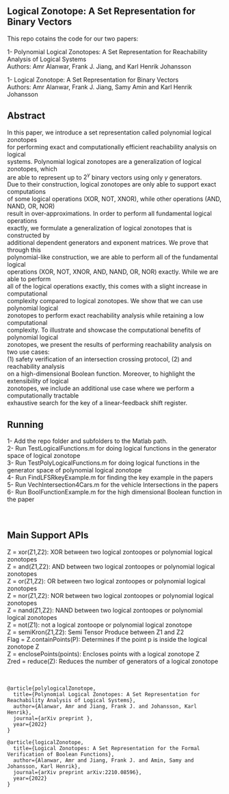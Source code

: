 
## Logical Zonotope: A Set Representation for Binary Vectors

This repo cotains the code for our two papers: <br />

1- Polynomial Logical Zonotopes: A Set Representation for Reachability Analysis of Logical Systems <br />
Authors: Amr Alanwar, Frank J. Jiang, and Karl Henrik Johansson  <br />

1- Logical Zonotope: A Set Representation for Binary Vectors <br />
Authors: Amr Alanwar, Frank J. Jiang, Samy Amin and Karl Henrik Johansson  <br />


## Abstract
In this paper, we introduce a set representation called polynomial logical zonotopes<br />
 for performing exact and computationally efficient reachability analysis on logical <br />
systems. Polynomial logical zonotopes are a generalization of logical zonotopes, which <br />
are able to represent up to $2^\gamma$ binary vectors using only $\gamma$ generators. <br />
Due to their construction, logical zonotopes are only able to support exact computations<br />
 of some logical operations (XOR, NOT, XNOR), while other operations (AND, NAND, OR, NOR)<br />
 result in over-approximations. In order to perform all fundamental logical operations <br />
exactly, we formulate a generalization of logical zonotopes that is constructed by <br />
additional dependent generators and exponent matrices. We prove that through this <br />
polynomial-like construction, we are able to perform all of the fundamental logical <br />
operations  (XOR, NOT, XNOR, AND, NAND, OR, NOR) exactly. While we are able to perform <br />
all of the logical operations exactly, this comes with a slight increase in computational<br />
 complexity compared to logical zonotopes. We show that we can use polynomial logical <br />
zonotopes to perform exact reachability analysis while retaining a low computational <br />
complexity. To illustrate and showcase the computational benefits of polynomial logical <br />
zonotopes, we present the results of performing reachability analysis on two use cases: <br />
(1) safety verification of an intersection crossing protocol, (2) and reachability analysis <br />
on a high-dimensional Boolean function. Moreover, to highlight the extensibility of logical <br />
zonotopes, we include an additional use case where we perform a computationally tractable <br />
exhaustive search for the key of a linear-feedback shift register.

## Running 
1- Add the repo folder and subfolders to the Matlab path.  <br />
2- Run TestLogicalFunctions.m for doing logical functions in the generator space of logical zonotope <br />
3- Run TestPolyLogicalFunctions.m for doing logical functions in the generator space of polynomial logical zonotope <br />
4- Run FindLFSRkeyExample.m for finding the key example in the papers  <br />
5- Run VechIntersection4Cars.m for the vehicle Intersections in the papers <br />
6- Run BoolFunctionExample.m for the high dimensional Boolean function in the paper <br /><br /><br/> 

## Main Support APIs
Z = xor(Z1,Z2): XOR between two logical zontoopes or polynomial logical zonotopes <br />
Z = and(Z1,Z2): AND between two logical zontoopes or polynomial logical zonotopes <br />
Z = or(Z1,Z2): OR between two logical zontoopes or polynomial logical zonotopes <br />
Z = nor(Z1,Z2): NOR between two logical zontoopes or polynomial logical zonotopes <br />
Z = nand(Z1,Z2): NAND between two logical zontoopes or polynomial logical zonotopes <br />
Z = not(Z1): not a logical zontoope or polynomial logical zonotope <br />
Z = semiKron(Z1,Z2): Semi Tensor Produce between Z1 and Z2 <br />
Flag = Z.containPoints(P): Determines if the point p is inside the logical zonotope Z <br />
Z = enclosePoints(points): Encloses points with a logical zonotope Z <br />
Zred = reduce(Z): Reduces the number of generators of a logical zonotope  <br />
<br /><br />


```
@article{polylogicalZonotope,
  title={Polynomial Logical Zonotopes: A Set Representation for Reachability Analysis of Logical Systems},
  author={Alanwar, Amr and Jiang, Frank J. and Johansson, Karl Henrik},
  journal={arXiv preprint },
  year={2022}
}
```

```
@article{logicalZonotope,
  title={Logical Zonotopes: A Set Representation for the Formal Verification of Boolean Functions},
  author={Alanwar, Amr and Jiang, Frank J. and Amin, Samy and Johansson, Karl Henrik},
  journal={arXiv preprint arXiv:2210.08596},
  year={2022}
}
```
